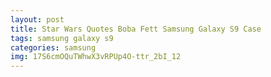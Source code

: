 ```yaml
---
layout: post
title: Star Wars Quotes Boba Fett Samsung Galaxy S9 Case
tags: samsung galaxy s9
categories: samsung
img: 17S6cmOQuTWhwX3vRPUp4O-ttr_2bI_12
---
```

